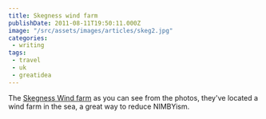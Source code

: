```yaml
---
title: Skegness wind farm
publishDate: 2011-08-11T19:50:11.000Z
image: "/src/assets/images/articles/skeg2.jpg"
categories:
 - writing
tags:
 - travel
 - uk
 - greatidea
---
```


The <a href="https://www.skegnesspier.co.uk/windfarm.html" target="_blank">Skegness Wind farm</a> as you can see from the photos, they've located a wind farm in the sea, a great way to reduce NIMBYism.
